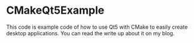 # CMakeQt5Example

This code is example code of how to use Qt5 with CMake to easily create desktop applications. You can read the write up about it on my blog. 
